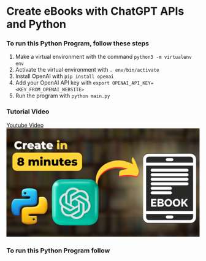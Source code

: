# Create eBooks with ChatGPT APIs and Python

### To run this Python Program, follow these steps
1. Make a virtual environment with the command `python3 -m virtualenv env`
2. Activate the virtual environment with `. env/bin/activate`
3. Install OpenAI with `pip install openai`
4. Add your OpenAI API key with `export OPENAI_API_KEY=<KEY_FROM_OPENAI_WEBSITE>`
5. Run the program with `python main.py`

### Tutorial Video 
[Youtube Video](https://www.youtube.com/watch?v=JAymexkHo1k)
[![IMAGE ALT TEXT](https://raw.githubusercontent.com/msrshahrukh100/eBook-with-ChatGPT/main/thumbnail.png)](https://www.youtube.com/watch?v=JAymexkHo1k)

### To run this Python Program follow 

